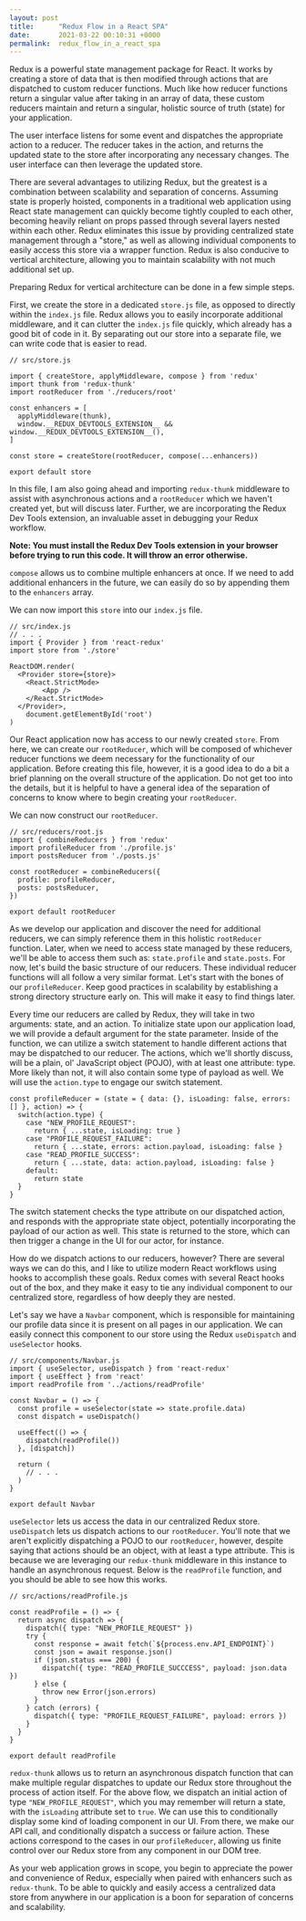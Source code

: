 ```yaml
---
layout: post
title:      "Redux Flow in a React SPA"
date:       2021-03-22 00:10:31 +0000
permalink:  redux_flow_in_a_react_spa
---
```


Redux is a powerful state management package for React. It works by creating a store of data that is then modified through actions that are dispatched to custom reducer functions. Much like how reducer functions return a singular value after taking in an array of data, these custom reducers maintain and return a singular, holistic source of truth (state) for your application.

The user interface listens for some event and dispatches the appropriate action to a reducer. The reducer takes in the action, and returns the updated state to the store after incorporating any necessary changes. The user interface can then leverage the updated store.

There are several advantages to utilizing Redux, but the greatest is a combination between scalability and separation of concerns. Assuming state is properly hoisted, components in a traditional web application using React state management can quickly become tightly coupled to each other, becoming heavily reliant on props passed through several layers nested within each other. Redux eliminates this issue by providing centralized state management through a "store," as well as allowing individual components to easily access this store via a wrapper function. Redux is also conducive to vertical architecture, allowing you to maintain scalability with not much additional set up. 

Preparing Redux for vertical architecture can be done in a few simple steps.

First, we create the store in a dedicated `store.js` file, as opposed to directly within the `index.js` file. Redux allows you to easily incorporate additional middleware, and it can clutter the `index.js` file quickly, which already has a good bit of code in it. By separating out our store into a separate file, we can write code that is easier to read.

```
// src/store.js

import { createStore, applyMiddleware, compose } from 'redux'
import thunk from 'redux-thunk'
import rootReducer from './reducers/root'

const enhancers = [
  applyMiddleware(thunk),
  window.__REDUX_DEVTOOLS_EXTENSION__ && window.__REDUX_DEVTOOLS_EXTENSION__(), 
]

const store = createStore(rootReducer, compose(...enhancers))

export default store
```

In this file, I am also going ahead and importing `redux-thunk` middleware to assist with asynchronous actions and a `rootReducer` which we haven't created yet, but will discuss later. Further, we are incorporating the Redux Dev Tools extension, an invaluable asset in debugging your Redux workflow.

**Note: You must install the Redux Dev Tools extension in your browser before trying to run this code. It will throw an error otherwise.**

`compose` allows us to combine multiple enhancers at once. If we need to add additional enhancers in the future, we can easily do so by appending them to the `enhancers` array.

We can now import this `store` into our `index.js` file.

```
// src/index.js
// . . .
import { Provider } from 'react-redux'
import store from './store'

ReactDOM.render(
  <Provider store={store}>
  	<React.StrictMode>
  		<App />
  	</React.StrictMode>
  </Provider>,
	document.getElementById('root')
)
```

Our React application now has access to our newly created `store`. From here, we can create our `rootReducer`, which will be composed of whichever reducer functions we deem necessary for the functionality of our application. Before creating this file, however, it is a good idea to do a bit a brief planning on the overall structure of the application. Do not get too into the details, but it is helpful to have a general idea of the separation of concerns to know where to begin creating your `rootReducer`.

We can now construct our `rootReducer`.

```
// src/reducers/root.js
import { combineReducers } from 'redux'
import profileReducer from './profile.js'
import postsReducer from './posts.js'

const rootReducer = combineReducers({
  profile: profileReducer,
  posts: postsReducer,
})

export default rootReducer
```

As we develop our application and discover the need for additional reducers, we can simply reference them in this holistic `rootReducer` function. Later, when we need to access state managed by these reducers, we'll be able to access them such as: `state.profile` and `state.posts`. For now, let's build the basic structure of our reducers. These individual reducer functions will all follow a very similar format. Let's start with the bones of our `profileReducer`. Keep good practices in scalability by establishing a strong directory structure early on. This will make it easy to find things later.

Every time our reducers are called by Redux, they will take in two arguments: state, and an action. To initialize state upon our application load, we will provide a default argument for the state parameter. Inside of the function, we can utilize a switch statement to handle different actions that may be dispatched to our reducer. The actions, which we'll shortly discuss, will be a plain, ol' JavaScript object (POJO), with at least one attribute: type. More likely than not, it will also contain some type of payload as well. We will use the `action.type` to engage our switch statement.

```
const profileReducer = (state = { data: {}, isLoading: false, errors: [] }, action) => {
  switch(action.type) {
    case "NEW_PROFILE_REQUEST":
      return { ...state, isLoading: true }
    case "PROFILE_REQUEST_FAILURE":
      return { ...state, errors: action.payload, isLoading: false }
    case "READ_PROFILE_SUCCESS":
      return { ...state, data: action.payload, isLoading: false }
    default:
      return state
  }
}
```

The switch statement checks the type attribute on our dispatched action, and responds with the appropriate state object, potentially incorporating the payload of our action as well. This state is returned to the store, which can then trigger a change in the UI for our actor, for instance.

How do we dispatch actions to our reducers, however? There are several ways we can do this, and I like to utilize modern React workflows using hooks to accomplish these goals. Redux comes with several React hooks out of the box, and they make it easy to tie any individual component to our centralized store, regardless of how deeply they are nested.

Let's say we have a `Navbar` component, which is responsible for maintaining our profile data since it is present on all pages in our application. We can easily connect this component to our store using the Redux `useDispatch` and `useSelector` hooks.

```
// src/components/Navbar.js
import { useSelector, useDispatch } from 'react-redux'
import { useEffect } from 'react'
import readProfile from '../actions/readProfile'

const Navbar = () => {
  const profile = useSelector(state => state.profile.data)
  const dispatch = useDispatch()
  
  useEffect(() => {
    dispatch(readProfile())
  }, [dispatch])
  
  return (
    // . . .
  )
}

export default Navbar
```

`useSelector` lets us access the data in our centralized Redux store. `useDispatch` lets us dispatch actions to our `rootReducer`. You'll note that we aren't explicitly dispatching a POJO to our `rootReducer`, however, despite saying that actions should be an object, with at least a type attribute. This is because we are leveraging our `redux-thunk` middleware in this instance to handle an asynchronous request. Below is the `readProfile` function, and you should be able to see how this works.

```
// src/actions/readProfile.js

const readProfile = () => {
  return async dispatch => {
    dispatch({ type: "NEW_PROFILE_REQUEST" })
    try {
      const response = await fetch(`${process.env.API_ENDPOINT}`)
      const json = await response.json()
      if (json.status === 200) {
        dispatch({ type: "READ_PROFILE_SUCCCESS", payload: json.data })
      } else {
        throw new Error(json.errors)
      }
    } catch (errors) {
      dispatch({ type: "PROFILE_REQUEST_FAILURE", payload: errors })
    }
  }
}

export default readProfile
```

`redux-thunk` allows us to return an asynchronous dispatch function that can make multiple regular dispatches to update our Redux store throughout the process of action itself. For the above flow, we dispatch an initial action of type `"NEW_PROFILE_REQUEST"`, which you may remember will return a state, with the `isLoading` attribute set to `true`. We can use this to conditionally display some kind of loading component in our UI. From there, we make our API call, and conditionally dispatch a success or failure action. These actions correspond to the cases in our `profileReducer`, allowing us finite control over our Redux store from any component in our DOM tree.

As your web application grows in scope, you begin to appreciate the power and convenience of Redux, especially when paired with enhancers such as `redux-thunk`. To be able to quickly and easily access a centralized data store from anywhere in our application is a boon for separation of concerns and scalability.
